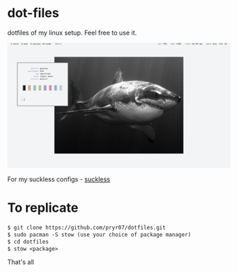 # dot-files
dotfiles of my linux setup. Feel free to use it.

![alt text](gent.png)

For my suckless configs - [suckless](https://github.com/pryr07/suckless)

# To replicate
```shell
$ git clone https://github.com/pryr07/dotfiles.git
$ sudo pacman -S stow (use your choice of package manager)
$ cd dotfiles
$ stow <package>
```
That's all

